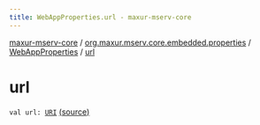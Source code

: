 ```yaml
---
title: WebAppProperties.url - maxur-mserv-core
---
```


[maxur-mserv-core](../../index.html) / [org.maxur.mserv.core.embedded.properties](../index.html) / [WebAppProperties](index.html) / [url](.)

# url

`val url: `[`URI`](http://docs.oracle.com/javase/8/docs/api/java/net/URI.html) [(source)](https://github.com/myunusov/maxur-mserv/tree/master/maxur-mserv-core/src/main/kotlin/org/maxur/mserv/core/embedded/properties/WebAppProperties.kt#L14)